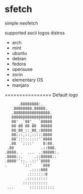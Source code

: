 # sfetch
simple neofetch

supported ascii logos distros

* arch
* mint
* ubuntu
* debian
* fedora
* opensuse
* zorin
* elementary OS
* manjaro

================
Default logo 

          .88888888:.
        88888888.88888.
       .8888888888888888.
       888888888888888888
       88' _`88'_  `88888
       88 88 88 88  88888
       88_88_::_88_:88888
       88:::,::,:::::8888
       88`:::::::::'`8888
      .88  `::::'    8:88.
     .88            .::888.
    .8888. .  ...  .:88888:.
    .8888::.     .::88888::
    .8888'`::. .::'`8888
    .       `::'    `888
               .::::888
              .:::::::8
             .:::::::::
            :::::::::::
     ...       :::::::::::
